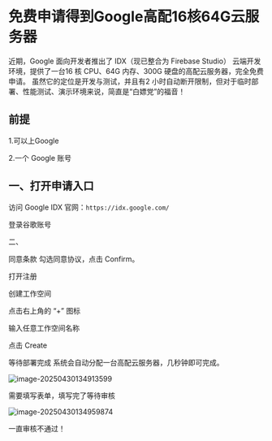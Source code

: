 # 免费申请得到Google高配16核64G云服务器



近期，Google 面向开发者推出了 IDX（现已整合为 Firebase Studio） 云端开发环境，提供了一台16 核 CPU、64G 内存、300G 硬盘的高配云服务器，完全免费申请。 虽然它的定位是开发与测试，并且有2 小时自动断开限制，但对于临时部署、性能测试、演示环境来说，简直是“白嫖党”的福音！

## 前提

1.可以上Google

2.一个 Google 账号

## 一、打开申请入口   

访问 Google IDX 官网：`https://idx.google.com/`

登录谷歌账号

二、

同意条款 勾选同意协议，点击 Confirm。

打开注册



创建工作空间

点击右上角的 “+” 图标

输入任意工作空间名称

点击 Create

等待部署完成 系统会自动分配一台高配云服务器，几秒钟即可完成。

![image-20250430134913599](https://imgoss.xgss.net/picgo/image-20250430134913599.png?aliyun)

需要填写表单，填写完了等待审核

![image-20250430134959874](https://imgoss.xgss.net/picgo2025/image-20250430134959874.png?aliyun)



一直审核不通过！